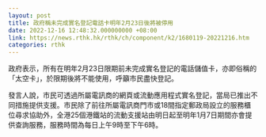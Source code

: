 ```yaml
---
layout: post
title: 政府稱未完成實名登記電話卡明年2月23日後將被停用
date: 2022-12-16 12:48:32.000000000 +08:00
link: https://news.rthk.hk/rthk/ch/component/k2/1680119-20221216.htm
categories: rthk
---
```


政府表示，所有在明年2月23日限期前未完成實名登記的電話儲值卡，亦即俗稱的「太空卡」，於限期後將不能使用，呼籲市民盡快登記。

發言人說，市民可透過所屬電訊商的網頁或流動應用程式實名登記，當局已推出不同措施提供支援。市民除了前往所屬電訊商門市或18間指定郵政局設立的服務櫃位尋求協助外，全港25個港鐵站的流動支援站由明日起至明年1月7日期間亦會提供查詢服務，服務時間為每日上午9時至下午6時。

